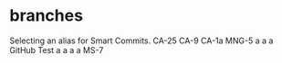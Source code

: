 # branches
Selecting an alias for Smart Commits.
CA-25
CA-9
CA-1a
MNG-5
a
a
a
GitHub Test
a
a
a
a
MS-7
